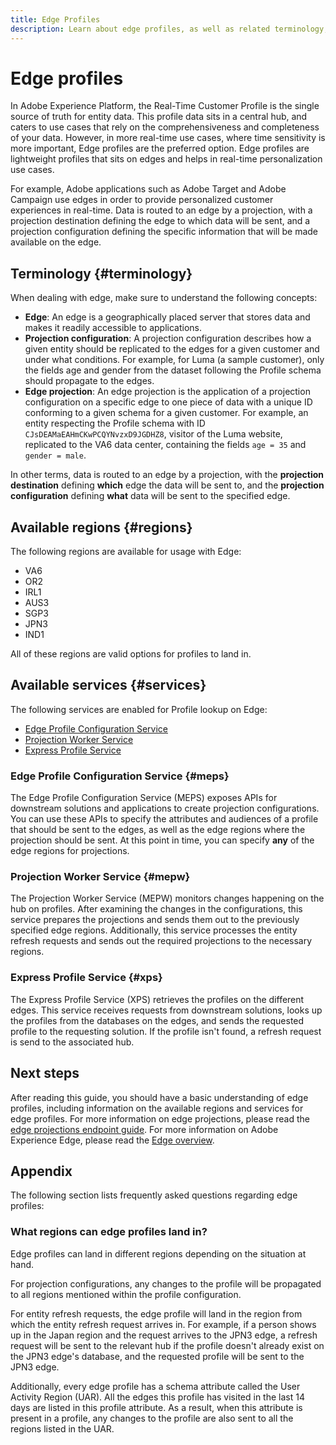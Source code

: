```yaml
---
title: Edge Profiles
description: Learn about edge profiles, as well as related terminology, available regions for edge profiles, as well as available services for edge profiles.
---
```


# Edge profiles

In Adobe Experience Platform, the Real-Time Customer Profile is the single source of truth for entity data. This profile data sits in a central hub, and caters to use cases that rely on the comprehensiveness and completeness of your data. However, in more real-time use cases, where time sensitivity is more important, Edge profiles are the preferred option. Edge profiles are lightweight profiles that sits on edges and helps in real-time personalization use cases. 

For example, Adobe applications such as Adobe Target and Adobe Campaign use edges in order to provide personalized customer experiences in real-time. Data is routed to an edge by a projection, with a projection destination defining the edge to which data will be sent, and a projection configuration defining the specific information that will be made available on the edge. 

## Terminology {#terminology}

When dealing with edge, make sure to understand the following concepts:

- **Edge**: An edge is a geographically placed server that stores data and makes it readily accessible to applications.
- **Projection configuration**: A projection configuration describes how a given entity should be replicated to the edges for a given customer and under what conditions. For example, for Luma (a sample customer), only the fields age and gender from the dataset following the Profile schema should propagate to the edges.
- **Edge projection**: An edge projection is the application of a projection configuration on a specific edge to one piece of data with a unique ID conforming to a given schema for a given customer. For example, an entity respecting the Profile schema with ID `CJsDEAMaEAHmCKwPCQYNvzxD9JGDHZ8`, visitor of the Luma website, replicated to the VA6 data center, containing the fields `age = 35` and `gender = male`.

In other terms, data is routed to an edge by a projection, with the **projection destination** defining **which** edge the data will be sent to, and the **projection configuration** defining **what** data will be sent to the specified edge.

## Available regions {#regions}

The following regions are available for usage with Edge:

- VA6
- OR2
- IRL1
- AUS3
- SGP3
- JPN3
- IND1

All of these regions are valid options for profiles to land in. 

## Available services {#services}

The following services are enabled for Profile lookup on Edge:

- [Edge Profile Configuration Service](#meps)
- [Projection Worker Service](#mepw)
- [Express Profile Service](#xps)

### Edge Profile Configuration Service {#meps}

The Edge Profile Configuration Service (MEPS) exposes APIs for downstream solutions and applications to create projection configurations. You can use these APIs to specify the attributes and audiences of a profile that should be sent to the edges, as well as the edge regions where the projection should be sent. At this point in time, you can specify **any** of the edge regions for projections.

### Projection Worker Service {#mepw}

The Projection Worker Service (MEPW) monitors changes happening on the hub on profiles. After examining the changes in the configurations, this service prepares the projections and sends them out to the previously specified edge regions. Additionally, this service processes the entity refresh requests and sends out the required projections to the necessary regions.

### Express Profile Service {#xps}

The Express Profile Service (XPS) retrieves the profiles on the different edges. This service receives requests from downstream solutions, looks up the profiles from the databases on the edges, and sends the requested profile to the requesting solution. If the profile isn't found, a refresh request is send to the associated hub.

## Next steps

After reading this guide, you should have a basic understanding of edge profiles, including information on the available regions and services for edge profiles. For more information on edge projections, please read the [edge projections endpoint guide](./api/edge-projections.md). For more information on Adobe Experience Edge, please read the [Edge overview](../edge/home.md).

## Appendix

The following section lists frequently asked questions regarding edge profiles:

### What regions can edge profiles land in?

Edge profiles can land in different regions depending on the situation at hand.

For projection configurations, any changes to the profile will be propagated to all regions mentioned within the profile configuration.

For entity refresh requests, the edge profile will land in the region from which the entity refresh request arrives in. For example, if a person shows up in the Japan region and the request arrives to the JPN3 edge, a refresh request will be sent to the relevant hub if the profile doesn't already exist on the JPN3 edge's database, and the requested profile will be sent to the JPN3 edge.

Additionally, every edge profile has a schema attribute called the User Activity Region (UAR). All the edges this profile has visited in the last 14 days are listed in this profile attribute. As a result, when this attribute is present in a profile, any changes to the profile are also sent to all the regions listed in the UAR.
